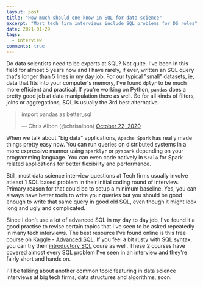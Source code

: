 ```yaml
---
layout: post
title: "How much should one know in SQL for data science"
excerpt: "Most tech firm interviews include SQL problems for DS roles"
date: 2021-01-29
tags:
  - interview
comments: true
---
```



Do data scientists need to be experts at SQL? 
Not quite. I've been in this field for almost 5 years now and I have rarely, if ever, written an SQL query that's longer than 5 lines in my day job. For our typical "small" datasets, ie, data that fits into your computer's memory, I've found `dplyr` to be much more efficient and practical. If you're working on Python, `pandas` does a pretty good job at data manipulation there as well. So for all kinds of filters, joins or aggregations, SQL is usually the 3rd best alternative.

<blockquote class="twitter-tweet"><p lang="en" dir="ltr">import pandas as better_sql </p>
&mdash; Chris Albon (@chrisalbon) <a href="https://twitter.com/chrisalbon/status/1319349424145924096?ref_src=twsrc%5Etfw">October 22, 2020</a></blockquote> <script async src="https://platform.twitter.com/widgets.js" charset="utf-8"></script> 

When we talk about "big data" applications, `Apache Spark` has really made things pretty easy now. You can run queries on distributed systems in a more expressive manner using `sparklyr` or `pyspark` depending on your programming language. You can even code natively in `Scala` for Spark related applications for better flexibility and performance. 

Still, most data science interview questions at Tech firms usually involve atleast 1 SQL based problem in their initial coding round of interview. Primary reason for that could be to setup a minimum baseline. Yes, you can always have better tools to write your queries but you should be good enough to write that same query in good old SQL, even though it might look long and ugly and complicated.

Since I don't use a lot of advanced SQL in my day to day job, I've found it a good practise to revise certain topics that I've seen to be asked repeatedly in many tech interviews. The best resource I've found online is this free course on Kaggle - [Advanced SQL](https://www.kaggle.com/learn/advanced-sql). If you feel a bit rusty with SQL syntax, you can try their [introductory SQL](https://www.kaggle.com/learn/intro-to-sql) coure as well. These 2 courses have covered almost every SQL problem I've seen in an interview and they're fairly short and hands on. 

I'll be talking about another common topic featuring in data science interviews at big tech firms, data structures and algorithms, soon.